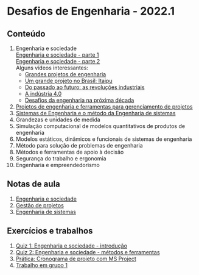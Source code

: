# Desafios de Engenharia - 2022.1

## Conteúdo   

1. Engenharia e sociedade   
[Engenharia e sociedade - parte 1](des_aulas/des_engenharia-sociedade.pdf)  
[Engenharia e sociedade - parte 2](des_aulas/des_engenharia-sociedade-2.pdf)  
Alguns vídeos interessantes:  
   - [Grandes projetos de engenharia](https://www.youtube.com/watch?v=gU485CESr4k)  
   - [Um grande projeto no Brasil: Itaipu](https://www.youtube.com/watch?v=9uIaa2eOxhc)  
   - [Do passado ao futuro: as revoluções industriais](https://youtu.be/urq74GM5smg)  
   - [A indústria 4.0](https://youtu.be/RPC7yo99Nxs)  
   - [Desafios da engenharia na próxima década](https://www.youtube.com/watch?v=kH96qhxfCpg)  
4.  [Projetos de engenharia e ferramentas para gerenciamento de projetos](des_aulas/des_gerencia_projetos.pdf)
5.  [Sistemas de Engenharia e o método da Engenharia de sistemas](des_aulas/des_engenharia_sistemas.pdf)
6.  Grandezas e unidades de medida
7.  Simulação computacional de modelos quantitativos de produtos de engenharia 
8.  Modelos estáticos, dinâmicos e funcionais de sistemas de engenharia
9.  Método para solução de problemas de engenharia
10. Métodos e ferramentas de apoio à decisão 
11. Segurança do trabalho e ergonomia
12. Engenharia e empreendedorismo

## Notas de aula
1. [Engenharia e sociedade](des_aulas/notas/des_engenharia_sociedade.md)
2. [Gestão de projetos](des_aulas/notas/des_projetos.md)
3. [Engenharia de sistemas](des_aulas/notas/des_engenharia_sistemas.md)


## Exercícios e trabalhos

1. [Quiz 1: Engenharia e sociedade - introdução](des_aulas/des_form_1.pdf)
2. [Quiz 2: Engenharia e sociedade - métodos e ferramentas](des_aulas/des_form_2.pdf)
3. [Prática: Cronograma de projeto com MS Project](des_aulas/des_praticaMSProject.md)   
4. [Trabalho em grupo 1](des_aulas/des_trabalho_1.pdf)

